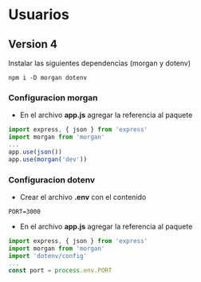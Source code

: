 # Usuarios

## Version 4

Instalar las siguientes dependencias (morgan y dotenv)
```
npm i -D morgan dotenv
```
### Configuracion morgan

- En el archivo **app.js** agregar la referencia al paquete

```js
import express, { json } from 'express'
import morgan from 'morgan'
...
app.use(json())
app.use(morgan('dev'))
```

### Configuracion dotenv
- Crear el archivo **.env** con el contenido
```
PORT=3000
```

- En el archivo **app.js** agregar la referencia al paquete

```js
import express, { json } from 'express'
import morgan from 'morgan'
import 'dotenv/config'
...
const port = process.env.PORT
```